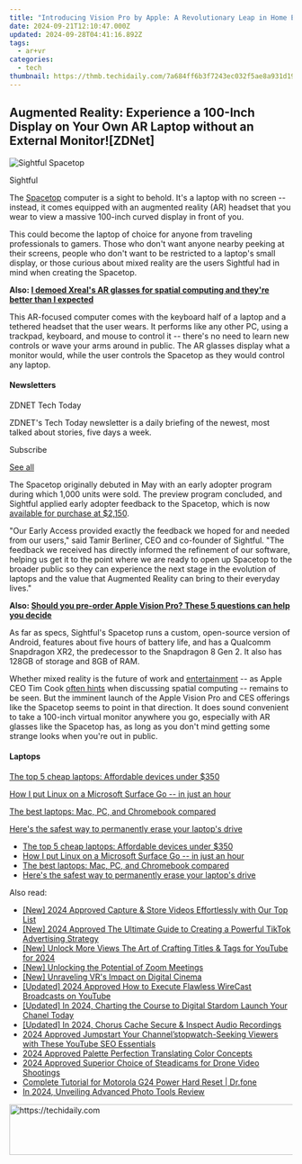 ```yaml
---
title: "Introducing Vision Pro by Apple: A Revolutionary Leap in Home Entertainment Devices | ZDNet"
date: 2024-09-21T12:10:47.000Z
updated: 2024-09-28T04:41:16.892Z
tags:
  - ar+vr
categories:
  - tech
thumbnail: https://thmb.techidaily.com/7a684ff6b3f7243ec032f5ae8a931d190264bae1e112796613965ade353d6f1f.png
---
```


## Augmented Reality: Experience a 100-Inch Display on Your Own AR Laptop without an External Monitor![ZDNet]

![Sightful Spacetop](https://www.zdnet.com/a/img/resize/7ff64b211bccdae9e023f61cf988dce7f8e58804/2024/01/18/92490641-9e15-4cbc-b3d4-66c68141e43c/spacetop.jpg?auto=webp&width=1280)

Sightful

The [Spacetop](https://sightful.com/) computer is a sight to behold. It's a laptop with no screen -- instead, it comes equipped with an augmented reality (AR) headset that you wear to view a massive 100-inch curved display in front of you. 

This could become the laptop of choice for anyone from traveling professionals to gamers. Those who don't want anyone nearby peeking at their screens, people who don't want to be restricted to a laptop's small display, or those curious about mixed reality are the users Sightful had in mind when creating the Spacetop. 

**Also: [I demoed Xreal's AR glasses for spatial computing and they're better than I expected](https://www.zdnet.com/article/i-demoed-xreals-ar-glasses-for-spatial-computing-and-theyre-better-than-i-expected/)**

This AR-focused computer comes with the keyboard half of a laptop and a tethered headset that the user wears. It performs like any other PC, using a trackpad, keyboard, and mouse to control it -- there's no need to learn new controls or wave your arms around in public. The AR glasses display what a monitor would, while the user controls the Spacetop as they would control any laptop.

#### Newsletters

ZDNET Tech Today

ZDNET's Tech Today newsletter is a daily briefing of the newest, most talked about stories, five days a week.

 Subscribe

[See all](https://www.zdnet.com/newsletters/)

The Spacetop originally debuted in May with an early adopter program during which 1,000 units were sold. The preview program concluded, and Sightful applied early adopter feedback to the Spacetop, which is now [available for purchase at $2,150](https://sightful.com/).

"Our Early Access provided exactly the feedback we hoped for and needed from our users," said Tamir Berliner, CEO and co-founder of Sightful. "The feedback we received has directly informed the refinement of our software, helping us get it to the point where we are ready to open up Spacetop to the broader public so they can experience the next stage in the evolution of laptops and the value that Augmented Reality can bring to their everyday lives."

**Also: [Should you pre-order Apple Vision Pro? These 5 questions can help you decide](https://www.zdnet.com/article/apple-vision-pro-should-you-pre-order/)**

As far as specs, Sightful's Spacetop runs a custom, open-source version of Android, features about five hours of battery life, and has a Qualcomm Snapdragon XR2, the predecessor to the Snapdragon 8 Gen 2\. It also has 128GB of storage and 8GB of RAM. 

Whether mixed reality is the future of work and [entertainment](https://www.zdnet.com/article/apple-is-now-marketing-vision-pro-as-the-ultimate-entertainment-device/) \-- as Apple CEO Tim Cook [often hints](https://www.zdnet.com/article/apple-vision-pro-in-stores-february-2-pre-orders-start-january-19/) when discussing spatial computing -- remains to be seen. But the imminent launch of the Apple Vision Pro and CES offerings like the Spacetop seems to point in that direction. It does sound convenient to take a 100-inch virtual monitor anywhere you go, especially with AR glasses like the Spacetop has, as long as you don't mind getting some strange looks when you're out in public. 

#### Laptops

[The top 5 cheap laptops: Affordable devices under $350](https://www.zdnet.com/article/best-cheap-laptop/ "The top 5 cheap laptops: Affordable devices under $350")

[How I put Linux on a Microsoft Surface Go -- in just an hour](https://www.zdnet.com/article/how-i-put-linux-on-a-microsoft-surface-go-in-just-an-hour/ "How I put Linux on a Microsoft Surface Go -- in just an hour")

[The best laptops: Mac, PC, and Chromebook compared](https://www.zdnet.com/article/best-laptop/ "The best laptops: Mac, PC, and Chromebook compared")

[Here's the safest way to permanently erase your laptop's drive](https://www.zdnet.com/article/wiping-a-windows-laptop-heres-the-safest-free-way-to-erase-your-personal-data/ "Here's the safest way to permanently erase your laptop's drive")

* [The top 5 cheap laptops: Affordable devices under $350](https://www.zdnet.com/article/best-cheap-laptop/ "The top 5 cheap laptops: Affordable devices under $350")
* [How I put Linux on a Microsoft Surface Go -- in just an hour](https://www.zdnet.com/article/how-i-put-linux-on-a-microsoft-surface-go-in-just-an-hour/ "How I put Linux on a Microsoft Surface Go -- in just an hour")
* [The best laptops: Mac, PC, and Chromebook compared](https://www.zdnet.com/article/best-laptop/ "The best laptops: Mac, PC, and Chromebook compared")
* [Here's the safest way to permanently erase your laptop's drive](https://www.zdnet.com/article/wiping-a-windows-laptop-heres-the-safest-free-way-to-erase-your-personal-data/ "Here's the safest way to permanently erase your laptop's drive")

<ins class="adsbygoogle"
     style="display:block"
     data-ad-format="autorelaxed"
     data-ad-client="ca-pub-7571918770474297"
     data-ad-slot="1223367746"></ins>

<ins class="adsbygoogle"
     style="display:block"
     data-ad-client="ca-pub-7571918770474297"
     data-ad-slot="8358498916"
     data-ad-format="auto"
     data-full-width-responsive="true"></ins>

<span class="atpl-alsoreadstyle">Also read:</span>
<div><ul>
<li><a href="https://youtube-docs.techidaily.com/024-approved-capture-and-store-videos-effortlessly-with-our-top-list/"><u>[New] 2024 Approved Capture & Store Videos Effortlessly with Our Top List</u></a></li>
<li><a href="https://tiktok-clips.techidaily.com/new-2024-approved-the-ultimate-guide-to-creating-a-powerful-tiktok-advertising-strategy/"><u>[New] 2024 Approved The Ultimate Guide to Creating a Powerful TikTok Advertising Strategy</u></a></li>
<li><a href="https://youtube-sure.techidaily.com/nlock-more-views-the-art-of-crafting-titles-and-tags-for-youtube-for-2024/"><u>[New] Unlock More Views The Art of Crafting Titles & Tags for YouTube for 2024</u></a></li>
<li><a href="https://some-tips.techidaily.com/new-unlocking-the-potential-of-zoom-meetings/"><u>[New] Unlocking the Potential of Zoom Meetings</u></a></li>
<li><a href="https://some-tips.techidaily.com/new-unraveling-vrs-impact-on-digital-cinema/"><u>[New] Unraveling VR's Impact on Digital Cinema</u></a></li>
<li><a href="https://youtube-sure.techidaily.com/ed-2024-approved-how-to-execute-flawless-wirecast-broadcasts-on-youtube/"><u>[Updated] 2024 Approved How to Execute Flawless WireCast Broadcasts on YouTube</u></a></li>
<li><a href="https://facebook-record-videos.techidaily.com/updated-in-2024-charting-the-course-to-digital-stardom-launch-your-chanel-today/"><u>[Updated] In 2024, Charting the Course to Digital Stardom Launch Your Chanel Today</u></a></li>
<li><a href="https://desktop-recording.techidaily.com/updated-in-2024-chorus-cache-secure-and-inspect-audio-recordings/"><u>[Updated] In 2024, Chorus Cache Secure & Inspect Audio Recordings</u></a></li>
<li><a href="https://youtube-web.techidaily.com/98119215-2024-approved-jumpstart-your-channelstopwatch-seeking-viewers-with-these-youtube-seo-essentials/"><u>2024 Approved Jumpstart Your Channel’stopwatch-Seeking Viewers with These YouTube SEO Essentials</u></a></li>
<li><a href="https://extra-guidance.techidaily.com/2024-approved-palette-perfection-translating-color-concepts/"><u>2024 Approved Palette Perfection Translating Color Concepts</u></a></li>
<li><a href="https://some-tips.techidaily.com/2024-approved-superior-choice-of-steadicams-for-drone-video-shootings/"><u>2024 Approved Superior Choice of Steadicams for Drone Video Shootings</u></a></li>
<li><a href="https://techidaily.com/complete-tutorial-for-motorola-g24-power-hard-reset-drfone-by-drfone-reset-android-reset-android/"><u>Complete Tutorial for Motorola G24 Power Hard Reset | Dr.fone</u></a></li>
<li><a href="https://some-tips.techidaily.com/in-2024-unveiling-advanced-photo-tools-review/"><u>In 2024, Unveiling Advanced Photo Tools Review</u></a></li>
</ul></div>

<!-- affiliate ads begin -->
<a href="https://appsumo.8odi.net/c/5597632/2044583/7443" target="_top" id="2044583">
  <img src="//a.impactradius-go.com/display-ad/7443-2044583" border="0" alt="https://techidaily.com" width="728" height="90"/>
</a>
<img height="0" width="0" src="https://appsumo.8odi.net/i/5597632/2044583/7443" style="position:absolute;visibility:hidden;" border="0" />
<!-- affiliate ads end -->

